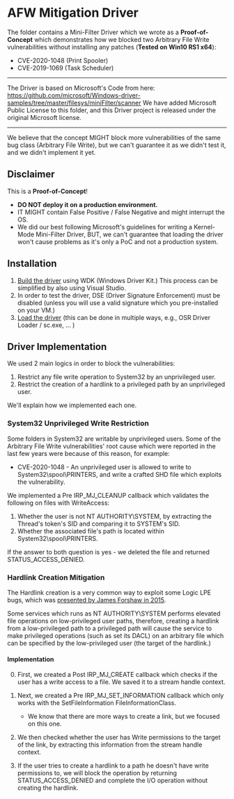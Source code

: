 # AFW Mitigation Driver
The folder contains a Mini-Filter Driver which we wrote as a **Proof-of-Concept** which demonstrates how we blocked two Arbitrary File Write vulnerabilities without installing any patches (**Tested on Win10 RS1 x64**):
 - CVE-2020-1048 (Print Spooler)
 - CVE-2019-1069 (Task Scheduler)

---
The Driver is based on Microsoft's Code from here:
https://github.com/microsoft/Windows-driver-samples/tree/master/filesys/miniFilter/scanner
We have added Microsoft Public License to this folder, and this Driver project is released under the original Microsoft license.

---
We believe that the concept MIGHT block more vulnerabilities of the same bug class (Arbitrary File Write), but we can't guarantee it as we didn't test it, and we didn't implement it yet.

## Disclaimer
This is a **Proof-of-Concept**!
- **DO NOT deploy it on a production environment.**
- IT MIGHT contain False Positive / False Negative and might interrupt the OS.
- We did our best following Microsoft's guidelines for writing a Kernel-Mode Mini-Filter Driver, BUT, we can't guarantee that loading the driver won't cause problems as it's only a PoC and not a production system.

## Installation
1. [Build the driver](https://docs.microsoft.com/en-us/windows-hardware/drivers/develop/building-a-driver) using WDK (Windows Driver Kit.) This process can be simplified by also using Visual Studio.
2. In order to test the driver, DSE (Driver Signature Enforcement) must be disabled (unless you will use a valid signature which you pre-installed on your VM.)
3. [Load the driver](https://resources.infosecinstitute.com/loading-the-windows-kernel-driver/) (this can be done in multiple ways, e.g., OSR Driver Loader / sc.exe, ...  )

## Driver Implementation
We used 2 main logics in order to block the vulnerabilities:

1. Restrict any file write operation to System32 by an unprivileged user.
2. Restrict the creation of a hardlink to a privileged path by an unprivileged user.

We'll explain how we implemented each one.

### System32 Unprivileged Write Restriction
Some folders in System32 are writable by unprivileged users. Some of the Arbitrary File Write vulnerabilities' root cause which were reported in the last few years were because of this reason, for example: 
- CVE-2020-1048 - An unprivileged user is allowed to write to System32\spool\PRINTERS, and write a crafted SHD file which exploits the vulnerability.

We implemented a Pre IRP_MJ_CLEANUP callback which validates the following on files with WriteAccess:
1. Whether the user is not NT AUTHORITY\SYSTEM, by extracting the Thread's token's SID and comparing it to SYSTEM's SID.
2. Whether the associated file's path is located within System32\spool\PRINTERS.

If the answer to both question is yes - we deleted the file and returned STATUS_ACCESS_DENIED.

### Hardlink Creation Mitigation
The Hardlink creation is a very common way to exploit some Logic LPE bugs, which was [presented by James Forshaw in 2015](https://googleprojectzero.blogspot.com/2015/12/between-rock-and-hard-link.html).

Some services which runs as NT AUTHORITY\SYSTEM performs elevated file operations on low-privileged user paths, therefore, creating a hardlink from a low-privileged path to a privileged path will cause the service to make privileged operations (such as set its DACL) on an arbitrary file which can be specified by the low-privileged user (the target of the hardlink.)

#### Implementation
0. First, we created a Post IRP_MJ_CREATE callback which checks if the user has a write access to a file. We saved it to a stream handle context.
1. Next, we created a Pre IRP_MJ_SET_INFORMATION callback which only works with the SetFileInformation FileInformationClass. 
   - We know that there are more ways to create a link, but we focused on this one.

2. We then checked whether the user has Write permissions to the target of the link, by extracting this information from the stream handle context.
3. If the user tries to create a hardlink to a path he doesn't have write permissions to, we will block the operation by returning STATUS_ACCESS_DENIED and complete the I/O operation without creating the hardlink.
